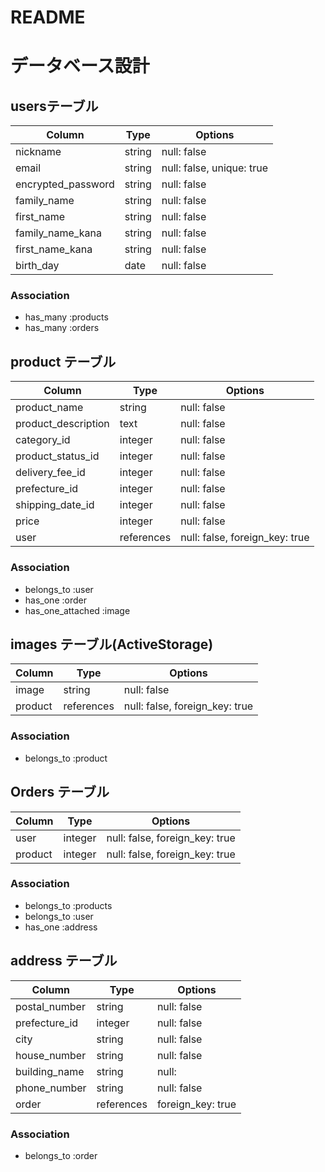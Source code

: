 # README
# データベース設計
## usersテーブル

| Column             | Type   | Options                   |
| ------------------ | ------ | ------------------------- |
| nickname           | string | null: false               |
| email              | string | null: false, unique: true |
| encrypted_password | string | null: false               |
| family_name        | string | null: false               |
| first_name         | string | null: false               |
| family_name_kana   | string | null: false               |
| first_name_kana    | string | null: false               |
| birth_day          | date   | null: false               |

### Association
- has_many :products
- has_many :orders

## product テーブル

| Column              | Type       | Options                        |
| ------------------- | ---------- | ------------------------------ |
| product_name        | string     | null: false                    |
| product_description | text       | null: false                    |
| category_id         | integer    | null: false                    |
| product_status_id   | integer    | null: false                    |
| delivery_fee_id     | integer    | null: false                    |
| prefecture_id       | integer    | null: false                    |
| shipping_date_id    | integer    | null: false                    |
| price               | integer    | null: false                    |
| user                | references | null: false, foreign_key: true |

### Association
- belongs_to :user
- has_one :order
- has_one_attached :image

## images テーブル(ActiveStorage)

| Column     | Type       | Options                        |
| ---------- | ---------- | ------------------------------ |
| image      | string     | null: false                    |
| product    | references | null: false, foreign_key: true |

### Association
- belongs_to :product

## Orders テーブル

| Column  | Type    | Options                        |
| ------- | ------- | ------------------------------ |
| user    | integer | null: false, foreign_key: true |
| product | integer | null: false, foreign_key: true |

### Association
- belongs_to :products
- belongs_to :user
- has_one :address

## address テーブル

| Column        | Type       | Options                        |
| ------------- | ---------- | ------------------------------ |
| postal_number | string     | null: false                    |
| prefecture_id | integer    | null: false                    |
| city          | string     | null: false                    |
| house_number  | string     | null: false                    |
| building_name | string     | null:                          |
| phone_number  | string     | null: false                    |
| order         | references | foreign_key: true              |

### Association
- belongs_to :order
